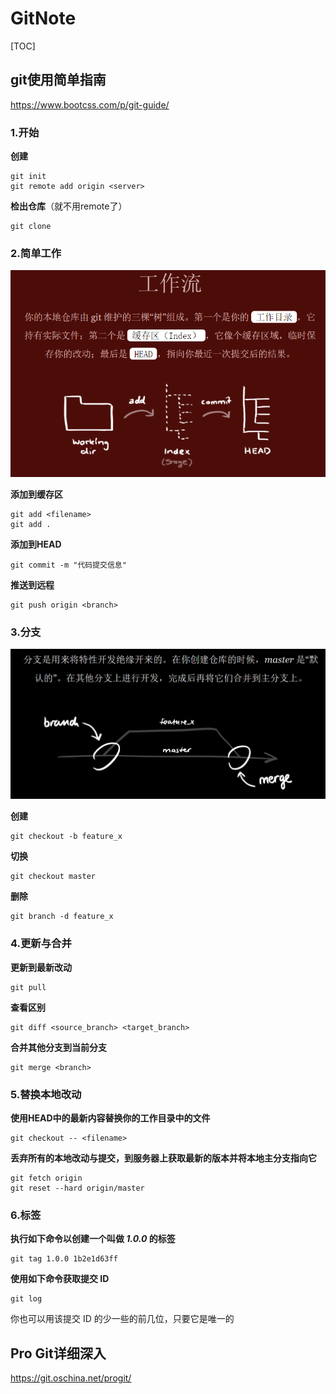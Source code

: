# GitNote

[TOC]

## git使用简单指南

https://www.bootcss.com/p/git-guide/

### 1.开始

**创建**

```
git init
git remote add origin <server>
```

**检出仓库**（就不用remote了）

```
git clone
```

### 2.简单工作

![image-20210810153925370](GitNote.assets/image-20210810153925370.png)

**添加到缓存区**

```
git add <filename>
git add .
```

**添加到HEAD**

```
git commit -m "代码提交信息"
```

**推送到远程**

```
git push origin <branch>
```

### 3.分支

![image-20210810154819264](GitNote.assets/image-20210810154819264.png)

**创建**

```
git checkout -b feature_x
```

**切换**

```
git checkout master
```

**删除**

```
git branch -d feature_x
```

### 4.更新与合并

**更新到最新改动**

```
git pull
```

**查看区别**

```
git diff <source_branch> <target_branch>
```

**合并其他分支到当前分支**

```
git merge <branch>
```

### 5.替换本地改动

**使用HEAD中的最新内容替换你的工作目录中的文件**

```
git checkout -- <filename>
```

**丢弃所有的本地改动与提交，到服务器上获取最新的版本并将本地主分支指向它**

```
git fetch origin
git reset --hard origin/master
```

### 6.标签

**执行如下命令以创建一个叫做 *1.0.0* 的标签**

```
git tag 1.0.0 1b2e1d63ff
```

**使用如下命令获取提交 ID**

```
git log
```

你也可以用该提交 ID 的少一些的前几位，只要它是唯一的

## Pro Git详细深入

https://git.oschina.net/progit/
